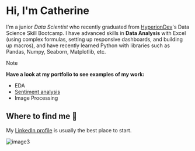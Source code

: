 # Hi, I'm Catherine 

I'm a junior *Data Scientist* who recently graduated from [HyperionDev](https://www.hyperiondev.com/)'s Data Science Skill Bootcamp. I have advanced skills in **Data Analysis** with Excel (using complex formulas, setting up responsive dashboards, and building up macros), and have recently learned Python with libraries such as Pandas, Numpy, Seaborn, Matplotlib, etc. 

> [!NOTE]
> **Have a look at my portfolio to see examples of my work:**
> - EDA
> - [Sentiment analysis](https://github.com/CatherineSchalbroeck/codingTasks)
> - Image Processing 

## Where to find me 👀
My [LinkedIn profile](https://www.linkedin.com/in/catherineschalbroeck/) is usually the best place to start.


![image3](https://github.com/CatherineSchalbroeck/CatherineSchalbroeck/assets/77054227/3fbd4b91-afc4-46bf-8739-38125ab436fc)





<!--
**CatherineSchalbroeck/CatherineSchalbroeck** is a ✨ _special_ ✨ repository because its `README.md` (this file) appears on your GitHub profile.

Here are some ideas to get you started:

- 🔭 I’m currently working on ...
- 🌱 I’m currently learning ...
- 👯 I’m looking to collaborate on ...
- 🤔 I’m looking for help with ...
- 💬 Ask me about ...
- 📫 How to reach me: ...
- 😄 Pronouns: ...
- ⚡ Fun fact: ...
-->
